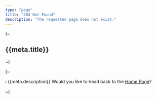 ```yaml
---
type: "page"
title: "404 Not Found"
description: "The requested page does not exist."
---
```


(~

## {{meta.title}}

~)

(~

:information_source: {{meta.description}} Would you like to head back to the [Home Page](/)?

~)